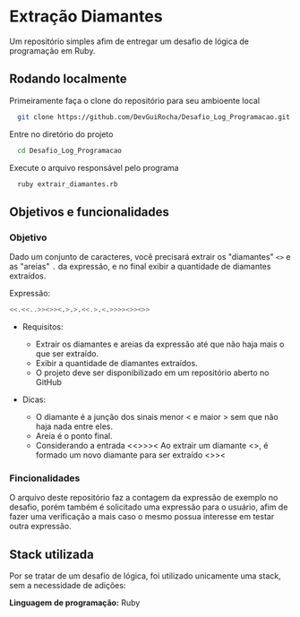 # Extração Diamantes

Um repositório simples afim de entregar um desafio de lógica de programação em Ruby.


## Rodando localmente

Primeiramente faça o clone do repositório para seu ambioente local

```bash
  git clone https://github.com/DevGuiRocha/Desafio_Log_Programacao.git
```

Entre no diretório do projeto

```bash
  cd Desafio_Log_Programacao
```

Execute o arquivo responsável pelo programa

```bash
  ruby extrair_diamantes.rb
```


## Objetivos e funcionalidades

### Objetivo
Dado um conjunto de caracteres, você precisará extrair os "diamantes" ```<>``` e as "areias" ```.``` da expressão, e no final exibir a quantidade de diamantes extraídos.

Expressão:

```bash
<<.<<..>><>><.>.>.<<.>.<.>>>><>><>>
```
- Requisitos:
    - Extrair os diamantes e areias da expressão até que não haja mais o que ser extraído.
    - Exibir a quantidade de diamantes extraídos.
    - O projeto deve ser disponibilizado em um repositório aberto no GitHub

- Dicas:
    - O diamante é a junção dos sinais menor < e maior > sem que não haja nada entre eles.
    - Areia é o ponto final.
    - Considerando a entrada <<>>>< Ao extrair um diamante <>, é formado um novo diamante para ser extraído <>><

### Fincionalidades
O arquivo deste repositório faz a contagem da expressão de exemplo no desafio, porém também é solicitado uma expressão para o usuário, afim de fazer uma verificação a mais caso o mesmo possua interesse em testar outra expressão.


## Stack utilizada

Por se tratar de um desafio de lógica, foi utilizado unicamente uma stack, sem a necessidade de adições:

**Linguagem de programação:** Ruby